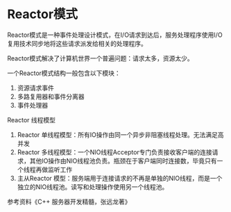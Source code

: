 # Reactor模式

Reactor模式是一种事件处理设计模式，在I/O请求到达后，服务处理程序使用I/O复用技术同步地将这些请求派发给相关的处理程序。

Reactor模式解决了计算机世界一个普遍问题：请求太多，资源太少。

一个Reactor模式结构一般包含以下模块：
1. 资源请求事件
2. 多路复用器和事件分离器
3. 事件处理器

Reactor 线程模型
1. Reactor 单线程模型：所有IO操作由同一个异步非阻塞线程处理。无法满足高并发
2. Reactor 多线程模型：一个NIO线程Acceptor专门负责接收客户端的连接请求，其他IO操作由NIO线程池负责。瓶颈在于客户端同时连接数，毕竟只有一个线程再做监听工作
3. 主从Reactor 模型：服务端用于连接请求的不再是单独的NIO线程，而是一个独立的NIO线程池。读写和处理操作使用另一个线程池。

参考资料《C++ 服务器开发精髓，张远龙著》